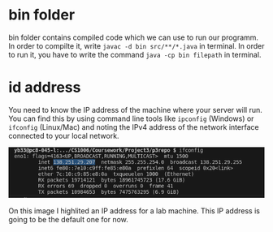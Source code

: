 # bin folder

bin folder contains compiled code which we can use to run our programm. 
In order to compilte it, write `javac -d bin src/**/*.java` in terminal.
In order to run it, you have to write the command `java -cp bin filepath` in terminal. 

# id address

 You need to know the IP address of the machine where your server will run. You can find this by using command line tools like `ipconfig` (Windows) or `ifconfig` (Linux/Mac) and noting the IPv4 address of the network interface connected to your local network.
 
 ![alt text](images/image.png)

 On this image I highlited an IP address for a lab machine. This IP address is going to be the default one for now.

